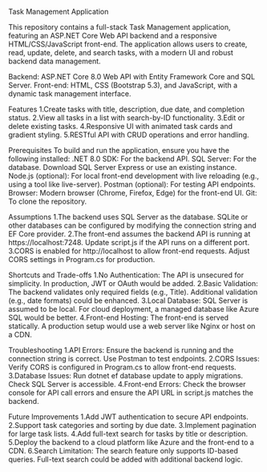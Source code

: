Task Management Application

This repository contains a full-stack Task Management application, featuring an ASP.NET Core Web API backend and a responsive HTML/CSS/JavaScript front-end. The application allows users to create, read, update, delete, and search tasks, with a modern UI and robust backend data management.

Backend: ASP.NET Core 8.0 Web API with Entity Framework Core and SQL Server. Front-end: HTML, CSS (Bootstrap 5.3), and JavaScript, with a dynamic task management interface.

Features 1.Create tasks with title, description, due date, and completion status. 2.View all tasks in a list with search-by-ID functionality. 3.Edit or delete existing tasks. 4.Responsive UI with animated task cards and gradient styling. 5.RESTful API with CRUD operations and error handling.

Prerequisites To build and run the application, ensure you have the following installed: .NET 8.0 SDK: For the backend API. SQL Server: For the database. Download SQL Server Express or use an existing instance. Node.js (optional): For local front-end development with live reloading (e.g., using a tool like live-server). Postman (optional): For testing API endpoints. Browser: Modern browser (Chrome, Firefox, Edge) for the front-end UI. Git: To clone the repository.

Assumptions 1.The backend uses SQL Server as the database. SQLite or other databases can be configured by modifying the connection string and EF Core provider. 2.The front-end assumes the backend API is running at https://localhost:7248. Update script.js if the API runs on a different port. 3.CORS is enabled for http://localhost to allow front-end requests. Adjust CORS settings in Program.cs for production.

Shortcuts and Trade-offs 1.No Authentication: The API is unsecured for simplicity. In production, JWT or OAuth would be added. 2.Basic Validation: The backend validates only required fields (e.g., Title). Additional validation (e.g., date formats) could be enhanced. 3.Local Database: SQL Server is assumed to be local. For cloud deployment, a managed database like Azure SQL would be better. 4.Front-end Hosting: The front-end is served statically. A production setup would use a web server like Nginx or host on a CDN.

Troubleshooting 1.API Errors: Ensure the backend is running and the connection string is correct. Use Postman to test endpoints. 2.CORS Issues: Verify CORS is configured in Program.cs to allow front-end requests. 3.Database Issues: Run dotnet ef database update to apply migrations. Check SQL Server is accessible. 4.Front-end Errors: Check the browser console for API call errors and ensure the API URL in script.js matches the backend.

Future Improvements 1.Add JWT authentication to secure API endpoints. 2.Support task categories and sorting by due date. 3.Implement pagination for large task lists. 4.Add full-text search for tasks by title or description. 5.Deploy the backend to a cloud platform like Azure and the front-end to a CDN. 6.Search Limitation: The search feature only supports ID-based queries. Full-text search could be added with additional backend logic.
